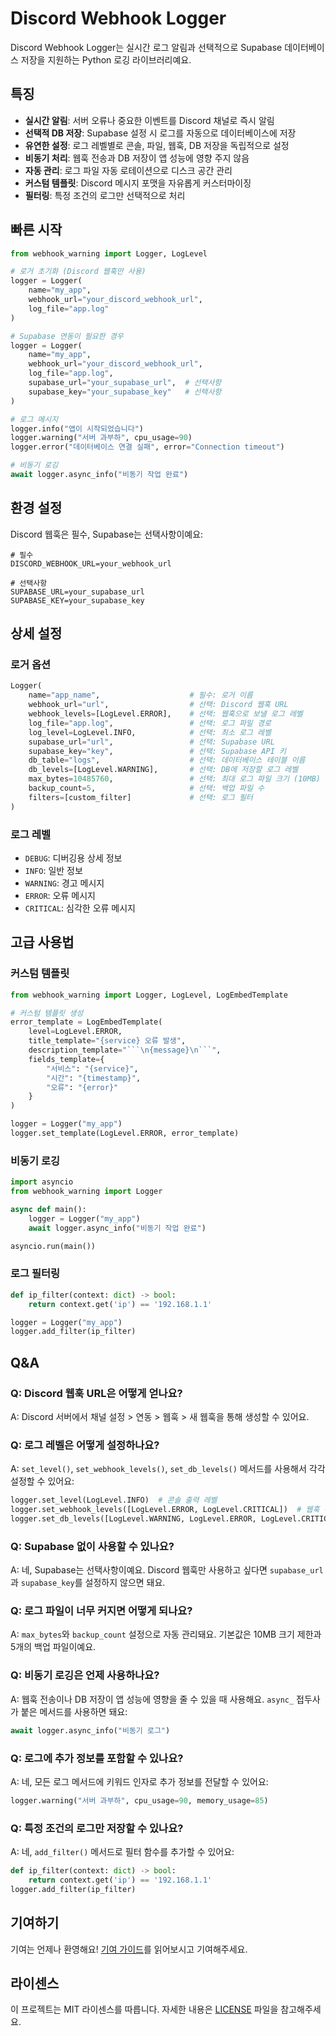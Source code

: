 # Discord Webhook Logger

Discord Webhook Logger는 실시간 로그 알림과 선택적으로 Supabase 데이터베이스 저장을 지원하는 Python 로깅 라이브러리예요.

## 특징

- **실시간 알림**: 서버 오류나 중요한 이벤트를 Discord 채널로 즉시 알림
- **선택적 DB 저장**: Supabase 설정 시 로그를 자동으로 데이터베이스에 저장
- **유연한 설정**: 로그 레벨별로 콘솔, 파일, 웹훅, DB 저장을 독립적으로 설정
- **비동기 처리**: 웹훅 전송과 DB 저장이 앱 성능에 영향 주지 않음
- **자동 관리**: 로그 파일 자동 로테이션으로 디스크 공간 관리
- **커스텀 템플릿**: Discord 메시지 포맷을 자유롭게 커스터마이징
- **필터링**: 특정 조건의 로그만 선택적으로 처리

## 빠른 시작

```python
from webhook_warning import Logger, LogLevel

# 로거 초기화 (Discord 웹훅만 사용)
logger = Logger(
    name="my_app",
    webhook_url="your_discord_webhook_url",
    log_file="app.log"
)

# Supabase 연동이 필요한 경우
logger = Logger(
    name="my_app",
    webhook_url="your_discord_webhook_url",
    log_file="app.log",
    supabase_url="your_supabase_url",  # 선택사항
    supabase_key="your_supabase_key"   # 선택사항
)

# 로그 메시지
logger.info("앱이 시작되었습니다")
logger.warning("서버 과부하", cpu_usage=90)
logger.error("데이터베이스 연결 실패", error="Connection timeout")

# 비동기 로깅
await logger.async_info("비동기 작업 완료")
```

## 환경 설정

Discord 웹훅은 필수, Supabase는 선택사항이예요:

```env
# 필수
DISCORD_WEBHOOK_URL=your_webhook_url

# 선택사항
SUPABASE_URL=your_supabase_url
SUPABASE_KEY=your_supabase_key
```

## 상세 설정

### 로거 옵션

```python
Logger(
    name="app_name",                    # 필수: 로거 이름
    webhook_url="url",                  # 선택: Discord 웹훅 URL
    webhook_levels=[LogLevel.ERROR],    # 선택: 웹훅으로 보낼 로그 레벨
    log_file="app.log",                 # 선택: 로그 파일 경로
    log_level=LogLevel.INFO,            # 선택: 최소 로그 레벨
    supabase_url="url",                 # 선택: Supabase URL
    supabase_key="key",                 # 선택: Supabase API 키
    db_table="logs",                    # 선택: 데이터베이스 테이블 이름
    db_levels=[LogLevel.WARNING],       # 선택: DB에 저장할 로그 레벨
    max_bytes=10485760,                 # 선택: 최대 로그 파일 크기 (10MB)
    backup_count=5,                     # 선택: 백업 파일 수
    filters=[custom_filter]             # 선택: 로그 필터
)
```

### 로그 레벨

- `DEBUG`: 디버깅용 상세 정보
- `INFO`: 일반 정보
- `WARNING`: 경고 메시지
- `ERROR`: 오류 메시지
- `CRITICAL`: 심각한 오류 메시지

## 고급 사용법

### 커스텀 템플릿

```python
from webhook_warning import Logger, LogLevel, LogEmbedTemplate

# 커스텀 템플릿 생성
error_template = LogEmbedTemplate(
    level=LogLevel.ERROR,
    title_template="{service} 오류 발생",
    description_template="```\n{message}\n```",
    fields_template={
        "서비스": "{service}",
        "시간": "{timestamp}",
        "오류": "{error}"
    }
)

logger = Logger("my_app")
logger.set_template(LogLevel.ERROR, error_template)
```

### 비동기 로깅

```python
import asyncio
from webhook_warning import Logger

async def main():
    logger = Logger("my_app")
    await logger.async_info("비동기 작업 완료")

asyncio.run(main())
```

### 로그 필터링

```python
def ip_filter(context: dict) -> bool:
    return context.get('ip') == '192.168.1.1'

logger = Logger("my_app")
logger.add_filter(ip_filter)
```

## Q&A

### Q: Discord 웹훅 URL은 어떻게 얻나요?
A: Discord 서버에서 채널 설정 > 연동 > 웹훅 > 새 웹훅을 통해 생성할 수 있어요.

### Q: 로그 레벨은 어떻게 설정하나요?
A: `set_level()`, `set_webhook_levels()`, `set_db_levels()` 메서드를 사용해서 각각 설정할 수 있어요:
```python
logger.set_level(LogLevel.INFO)  # 콘솔 출력 레벨
logger.set_webhook_levels([LogLevel.ERROR, LogLevel.CRITICAL])  # 웹훅 전송 레벨
logger.set_db_levels([LogLevel.WARNING, LogLevel.ERROR, LogLevel.CRITICAL])  # DB 저장 레벨
```

### Q: Supabase 없이 사용할 수 있나요?
A: 네, Supabase는 선택사항이예요. Discord 웹훅만 사용하고 싶다면 `supabase_url`과 `supabase_key`를 설정하지 않으면 돼요.

### Q: 로그 파일이 너무 커지면 어떻게 되나요?
A: `max_bytes`와 `backup_count` 설정으로 자동 관리돼요. 기본값은 10MB 크기 제한과 5개의 백업 파일이예요.

### Q: 비동기 로깅은 언제 사용하나요?
A: 웹훅 전송이나 DB 저장이 앱 성능에 영향을 줄 수 있을 때 사용해요. `async_` 접두사가 붙은 메서드를 사용하면 돼요:
```python
await logger.async_info("비동기 로그")
```

### Q: 로그에 추가 정보를 포함할 수 있나요?
A: 네, 모든 로그 메서드에 키워드 인자로 추가 정보를 전달할 수 있어요:
```python
logger.warning("서버 과부하", cpu_usage=90, memory_usage=85)
```

### Q: 특정 조건의 로그만 저장할 수 있나요?
A: 네, `add_filter()` 메서드로 필터 함수를 추가할 수 있어요:
```python
def ip_filter(context: dict) -> bool:
    return context.get('ip') == '192.168.1.1'
logger.add_filter(ip_filter)
```

## 기여하기

기여는 언제나 환영해요! [기여 가이드](CONTRIBUTING.md)를 읽어보시고 기여해주세요.

## 라이센스

이 프로젝트는 MIT 라이센스를 따릅니다. 자세한 내용은 [LICENSE](LICENSE) 파일을 참고해주세요.
